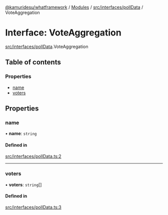 [@kamuridesu/whatframework](../README.md) / [Modules](../modules.md) / [src/interfaces/pollData](../modules/src_interfaces_pollData.md) / VoteAggregation

# Interface: VoteAggregation

[src/interfaces/pollData](../modules/src_interfaces_pollData.md).VoteAggregation

## Table of contents

### Properties

- [name](src_interfaces_pollData.VoteAggregation.md#name)
- [voters](src_interfaces_pollData.VoteAggregation.md#voters)

## Properties

### name

• **name**: `string`

#### Defined in

[src/interfaces/pollData.ts:2](https://github.com/kamuridesu/WhatFramework/blob/2f7579d/src/interfaces/pollData.ts#L2)

___

### voters

• **voters**: `string`[]

#### Defined in

[src/interfaces/pollData.ts:3](https://github.com/kamuridesu/WhatFramework/blob/2f7579d/src/interfaces/pollData.ts#L3)
